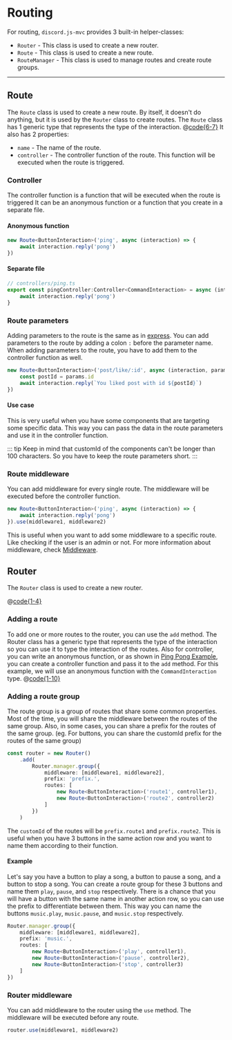 # Routing
For routing, `discord.js-mvc` provides 3 built-in helper-classes:
- `Router` - This class is used to create a new router.
- `Route` - This class is used to create a new route.
- `RouteManager` - This class is used to manage routes and create route groups.
___
## Route
The `Route` class is used to create a new route.
By itself, it doesn't do anything, but it is used by the `Router` class to create routes.
The `Route` class has 1 generic type that represents the type of the interaction.
@[code{6-7}](../../../codeblocks/routing/router.ts)
It also has 2 properties:
- `name` - The name of the route.
- `controller` - The controller function of the route. This function will be executed when the route is triggered.

### Controller
The controller function is a function that will be executed when the route is triggered 
It can be an anonymous function or a function that you create in a separate file.

#### Anonymous function
```ts
new Route<ButtonInteraction>('ping', async (interaction) => {
    await interaction.reply('pong')
})
```

#### Separate file
```ts
// controllers/ping.ts
export const pingController:Controller<CommandInteraction> = async (interaction) => {
    await interaction.reply('pong')
}
```

### Route parameters
Adding parameters to the route is the same as in [express](https://expressjs.com/en/guide/routing.html).
You can add parameters to the route by adding a colon `:` before the parameter name.
When adding parameters to the route, you have to add them to the controller function as well.
```ts
new Route<ButtonInteraction>('post/like/:id', async (interaction, params) => {
    const postId = params.id
    await interaction.reply(`You liked post with id ${postId}`)
})
```
#### Use case
This is very useful when you have some components that are targeting some specific data.
This way you can pass the data in the route parameters and use it in the controller function.

::: tip
Keep in mind that customId of the components can't be longer than 100 characters. So you have to keep the route parameters short.
:::

### Route middleware
You can add middleware for every single route.
The middleware will be executed before the controller function.
```ts
new Route<ButtonInteraction>('ping', async (interaction) => {
    await interaction.reply('pong')
}).use(middleware1, middleware2)
```
This is useful when you want to add some middleware to a specific route. Like checking if the user is an admin or not.
For more information about middleware, check [Middleware](../getting-started/middleware.md).


## Router
The `Router` class is used to create a new router.

@[code{1-4}](../../../codeblocks/routing/router.ts)
### Adding a route
To add one or more routes to the router, you can use the `add` method.
The Router class has a generic type that represents the type of the interaction so you can use it to type the interaction of the routes.
Also for controller, you can write an anonymous function, or as shown in [Ping Pong Example](../getting-started/index.md), you can create a controller function and pass it to the `add` method.
For this example, we will use an anonymous function with the `CommandInteraction` type.
@[code{1-10}](../../../codeblocks/routing/router.ts)
### Adding a route group
The route group is a group of routes that share some common properties.
Most of the time, you will share the middleware between the routes of the same group.
Also, in some cases, you can share a prefix for the routes of the same group.
(eg. For buttons, you can share the customId prefix for the routes of the same group)

```ts
const router = new Router()
    .add(
        Router.manager.group({
            middleware: [middleware1, middleware2],
            prefix: 'prefix.',
            routes: [
                new Route<ButtonInteraction>('route1', controller1),
                new Route<ButtonInteraction>('route2', controller2)
            ]
        })
    )
```
The `customId` of the routes will be `prefix.route1` and `prefix.route2`. 
This is useful when you have 3 buttons in the same action row and you want to
name them according to their function.
#### Example
Let's say you have a button to play a song, a button to pause a song, and a button to stop a song.
You can create a route group for these 3 buttons and name them `play`, `pause`, and `stop` respectively.
There is a chance that you will have a button with the same name in another action row, so you can use the prefix to differentiate between them.
This way you can name the buttons `music.play`, `music.pause`, and `music.stop` respectively.

```ts
Router.manager.group({
    middleware: [middleware1, middleware2],
    prefix: 'music.',
    routes: [
        new Route<ButtonInteraction>('play', controller1),
        new Route<ButtonInteraction>('pause', controller2),
        new Route<ButtonInteraction>('stop', controller3)
    ]
})
```

### Router middleware
You can add middleware to the router using the `use` method.
The middleware will be executed before any route.
```ts
router.use(middleware1, middleware2)
```